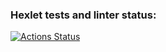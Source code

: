 ### Hexlet tests and linter status:
[![Actions Status](https://github.com/Leepoch/java-project-61/actions/workflows/hexlet-check.yml/badge.svg)](https://github.com/Leepoch/java-project-61/actions)